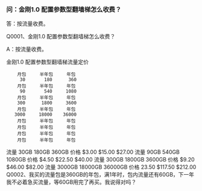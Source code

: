 ### 问：金刚1.0 配置参数型翻墙梯怎么收费？
答：按流量收费。

Q0001、金刚1.0 配置参数型翻墙梯怎么收费？

A：按流量收费。

   金刚1.0 配置参数型翻墙梯流量定价



        月包     半年包     年包
         30       180      360
        月包     半年包     年包
         90       540     1080
        月包     半年包     年包
        300      1800     3600
        月包     半年包     年包
       3000     18000    36000
        月包     半年包     年包
        月包     半年包     年包
        月包     半年包     年包
        月包     半年包     年包

   流量  30GB    180GB     360GB
   价格  $3.00   $15.00    $27.00
   流量  90GB    540GB     1080GB
   价格  $4.50   $22.50    $40.00
   流量  300GB   1800GB    3600GB
   价格  $9.20   $46.00    $82.00
   流量  3000GB  18000GB   36000GB
   价格  23.50   $117.50   $212.00
Q0002、我买的流量包是360GB的年包，满1年时，包内流量还有60GB，下一年我不必着急买流量，等60GB用完了再买。我说得对吗？
